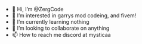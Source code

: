 - 👋 Hi, I’m @ZergCode
- 👀 I’m interested in garrys mod codeing, and fivem!
- 🌱 I’m currently learning nothing
- 💞️ I’m looking to collaborate on anything
- 📫 How to reach me discord at mysticaa

<!---
ZergCode/ZergCode is a ✨ special ✨ repository because its `README.md` (this file) appears on your GitHub profile.
You can click the Preview link to take a look at your changes.
--->
